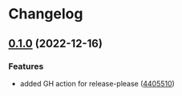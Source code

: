 # Changelog

## [0.1.0](https://github.com/dantaylor3/chromecast-client/compare/chromecast-client-v0.0.10...chromecast-client-v0.1.0) (2022-12-16)


### Features

* added GH action for release-please ([4405510](https://github.com/dantaylor3/chromecast-client/commit/440551086d0238ec12def520b8e505d476fd8153))

